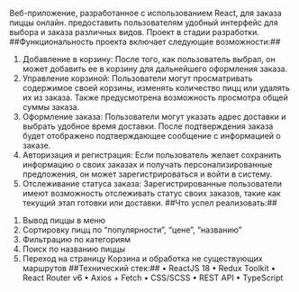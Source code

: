 Веб-приложение, разработанное с использованием React, для заказа пиццы онлайн. предоставить пользователям удобный интерфейс для выбора и заказа различных видов. Проект в стадии разработки.
##Функциональность проекта включает следующие возможности:##
1.    Добавление в корзину: После того, как пользователь выбрал, он может добавить ее в корзину для дальнейшего оформления заказа.
2.    Управление корзиной: Пользователи могут просматривать содержимое своей корзины, изменять количество пицц или удалять их из заказа. Также предусмотрена возможность просмотра общей суммы заказа.
3.    Оформление заказа: Пользователи могут указать адрес доставки и выбрать удобное время доставки. После подтверждения заказа будет отображено подтверждающее сообщение с информацией о заказе.
4.    Авторизация и регистрация: Если пользователь желает сохранить информацию о своих заказах и получать персонализированные предложения, он может зарегистрироваться и войти в систему.
5.    Отслеживание статуса заказа: Зарегистрированные пользователи имеют возможность отслеживать статус своих заказов, такие как текущий этап готовки или доставки.
##Что успел реализовать:##
1)    Вывод пиццы в меню
2)    Сортировку пицц по “популярности”, “цене”, “названию”
3)    Фильтрацию по категориям
4)    Поиск по названию пиццы
5)    Переход на страницу Корзина и обработка не существующих маршрутов
##Технический стек:##
•    ReactJS 18
•    Redux Toolkit
•    React Router v6
•    Axios + Fetch
•    CSS/SCSS
•    REST API
•    TypeScript
